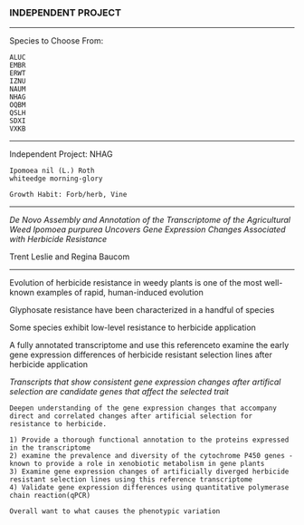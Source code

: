 ### INDEPENDENT PROJECT

---


Species to Choose From:

	ALUC
	EMBR
	ERWT
	IZNU
	NAUM
	NHAG
	OQBM
	QSLH	
	SDXI	
	VXKB
	
----	
	
Independent Project: NHAG		
	
	Ipomoea nil (L.) Roth
	whiteedge morning-glory 

	Growth Habit: Forb/herb, Vine 

---

_De Novo Assembly and Annotation of the Transcriptome of the Agricultural Weed Ipomoea purpurea Uncovers Gene Expression Changes Associated with Herbicide Resistance_Trent Leslie and Regina Baucom

---Evolution of herbicide resistance in weedy plants is one of the most well-known examples of rapid, human-induced evolution
Glyphosate resistance have been characterized in a handful of species 
Some species exhibit low-level resistance to herbicide application
A fully annotated transcriptome and use this referenceto examine the early gene expression differences of herbicide resistant selection lines after herbicide application
_Transcripts that show consistent gene expression changes after artifical selection are candidate genes that affect the selected trait_

	Deepen understanding of the gene expression changes that accompany direct and correlated changes after artificial selection for resistance to herbicide.
	
	1) Provide a thorough functional annotation to the proteins expressed in the transcriptome
	2) examine the prevalence and diversity of the cytochrome P450 genes - known to provide a role in xenobiotic metabolism in gene plants
	3) Examine gene expression changes of artificially diverged herbicide resistant selection lines using this reference transcriptome
	4) Validate gene expression differences using quantitative polymerase chain reaction(qPCR)	Overall want to what causes the phenotypic variation 
	
	
	